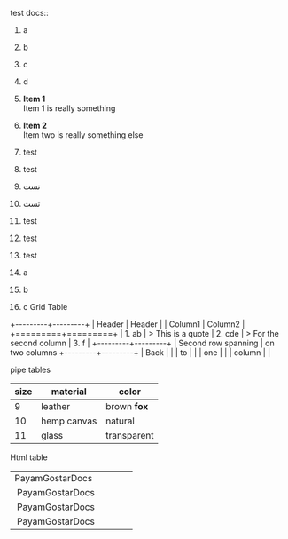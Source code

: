 test docs::

1. a
2. b
3. c
4. d
5. **Item 1**  
Item 1 is really something
2. **Item 2**  
Item two is really something else

1. test 

2. test

1. تست
2. تست

1. test
2. test
3. test
4. a
5. b
6. c
Grid Table

+---------+---------+
| Header  | Header  |
| Column1 | Column2 |
+=========+=========+
| 1. ab   | > This is a quote
| 2. cde  | > For the second column 
| 3. f    |
+---------+---------+
| Second row spanning
| on two columns
+---------+---------+
| Back    |         |
| to      |         |
| one     |         |
| column  |         | 



pipe tables

|size | material     | color       |
|---- | ------------ | ------------|
|9    | leather      | brown **fox**  |
|10   | hemp canvas  | natural |
|11   | glass        | transparent |


Html table


<table>
<tbody>
<tr>
<td>PayamGostarDocs&nbsp;</td>
<td>&nbsp;</td>
<td>&nbsp;</td>
<td>&nbsp;</td>
</tr>
<tr>
<td>&nbsp;PayamGostarDocs</td>
<td>&nbsp;</td>
<td>&nbsp;</td>
<td>&nbsp;</td>
</tr>
<tr>
<td>&nbsp;PayamGostarDocs</td>
<td>&nbsp;</td>
<td>&nbsp;</td>
<td>&nbsp;</td>
</tr>
<tr>
<td>&nbsp;PayamGostarDocs</td>
<td>&nbsp;</td>
<td>&nbsp;</td>
<td>&nbsp;</td>
</tr>
</tbody>
</table>
